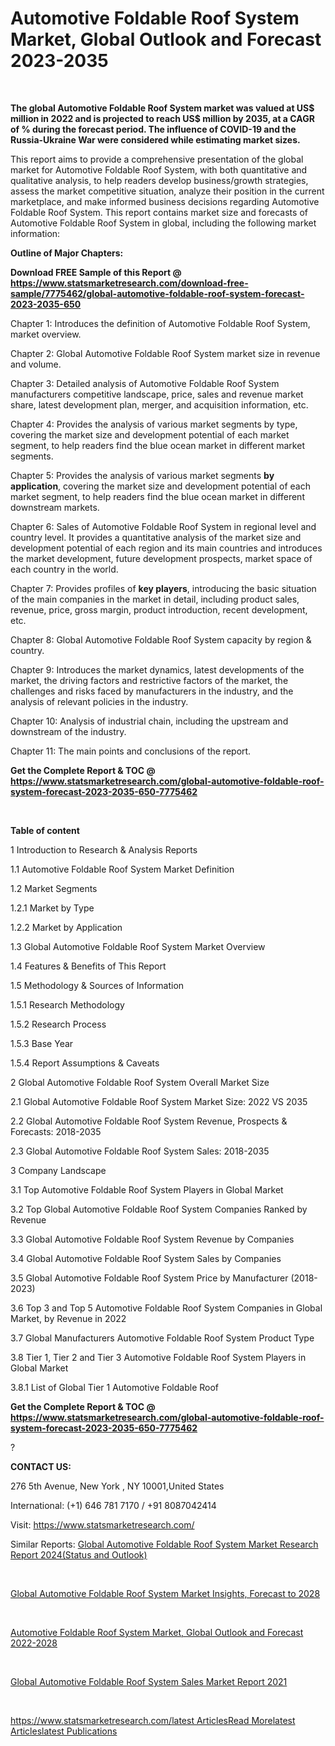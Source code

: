 <h1>Automotive Foldable Roof System Market, Global Outlook and Forecast 2023-2035</h1><br/><p><strong>The global Automotive Foldable Roof System market was valued at US$ million in 2022 and is projected to reach US$ million by 2035, at a <strong>CAGR</strong> of % during the forecast period. The influence of COVID-19 and the Russia-Ukraine War were considered while estimating market sizes.</strong></p>
 
 
 
 <p>This report aims to provide a comprehensive presentation of the global market for Automotive Foldable Roof System, with both quantitative and qualitative analysis, to help readers develop business/growth strategies, assess the market competitive situation, analyze their position in the current marketplace, and make informed business decisions regarding Automotive Foldable Roof System. This report contains market size and forecasts of Automotive Foldable Roof System in global, including the following market information:</p>
 
 
 
 <p><strong>Outline of Major Chapters:</strong></p>
 
 
 
 <p><strong>Download FREE Sample of this Report @ <a href="https://www.statsmarketresearch.com/download-free-sample/7775462/global-automotive-foldable-roof-system-forecast-2023-2035-650">https://www.statsmarketresearch.com/download-free-sample/7775462/global-automotive-foldable-roof-system-forecast-2023-2035-650</a></strong></p>
 
 
 
 <p>Chapter 1: Introduces the definition of Automotive Foldable Roof System, market overview.</p>
 
 
 
 <p>Chapter 2: Global Automotive Foldable Roof System market size in revenue and volume.</p>
 
 
 
 <p>Chapter 3: Detailed analysis of Automotive Foldable Roof System manufacturers competitive landscape, price, sales and revenue market share, latest development plan, merger, and acquisition information, etc.</p>
 
 
 
 <p>Chapter 4: Provides the analysis of various market segments by type, covering the market size and development potential of each market segment, to help readers find the blue ocean market in different market segments.</p>
 
 
 
 <p>Chapter 5: Provides the analysis of various market segments <strong>by application</strong>, covering the market size and development potential of each market segment, to help readers find the blue ocean market in different downstream markets.</p>
 
 
 
 <p>Chapter 6: Sales of Automotive Foldable Roof System in regional level and country level. It provides a quantitative analysis of the market size and development potential of each region and its main countries and introduces the market development, future development prospects, market space of each country in the world.</p>
 
 
 
 <p>Chapter 7: Provides profiles of <strong>key players</strong>, introducing the basic situation of the main companies in the market in detail, including product sales, revenue, price, gross margin, product introduction, recent development, etc.</p>
 
 
 
 <p>Chapter 8: Global Automotive Foldable Roof System capacity by region & country.</p>
 
 
 
 <p>Chapter 9: Introduces the market dynamics, latest developments of the market, the driving factors and restrictive factors of the market, the challenges and risks faced by manufacturers in the industry, and the analysis of relevant policies in the industry.</p>
 
 
 
 <p>Chapter 10: Analysis of industrial chain, including the upstream and downstream of the industry.</p>
 
 
 
 <p>Chapter 11: The main points and conclusions of the report.</p>
 
 
 
 <div><b>Get the Complete Report & TOC @ <a href="https://www.statsmarketresearch.com/global-automotive-foldable-roof-system-forecast-2023-2035-650-7775462">https://www.statsmarketresearch.com/global-automotive-foldable-roof-system-forecast-2023-2035-650-7775462</a></b></div>
 
 
 
 <p><br />
 
 <b>Table of content</b></p>
 
 
 
 <p>1 Introduction to Research & Analysis Reports<br />
 
 1.1 Automotive Foldable Roof System Market Definition<br />
 
 1.2 Market Segments<br />
 
 1.2.1 Market by Type<br />
 
 1.2.2 Market by Application<br />
 
 1.3 Global Automotive Foldable Roof System Market Overview<br />
 
 1.4 Features & Benefits of This Report<br />
 
 1.5 Methodology & Sources of Information<br />
 
 1.5.1 Research Methodology<br />
 
 1.5.2 Research Process<br />
 
 1.5.3 Base Year<br />
 
 1.5.4 Report Assumptions & Caveats<br />
 
 2 Global Automotive Foldable Roof System Overall Market Size<br />
 
 2.1 Global Automotive Foldable Roof System Market Size: 2022 VS 2035<br />
 
 2.2 Global Automotive Foldable Roof System Revenue, Prospects & Forecasts: 2018-2035<br />
 
 2.3 Global Automotive Foldable Roof System Sales: 2018-2035<br />
 
 3 Company Landscape<br />
 
 3.1 Top Automotive Foldable Roof System Players in Global Market<br />
 
 3.2 Top Global Automotive Foldable Roof System Companies Ranked by Revenue<br />
 
 3.3 Global Automotive Foldable Roof System Revenue by Companies<br />
 
 3.4 Global Automotive Foldable Roof System Sales by Companies<br />
 
 3.5 Global Automotive Foldable Roof System Price by Manufacturer (2018-2023)<br />
 
 3.6 Top 3 and Top 5 Automotive Foldable Roof System Companies in Global Market, by Revenue in 2022<br />
 
 3.7 Global Manufacturers Automotive Foldable Roof System Product Type<br />
 
 3.8 Tier 1, Tier 2 and Tier 3 Automotive Foldable Roof System Players in Global Market<br />
 
 3.8.1 List of Global Tier 1 Automotive Foldable Roof</p>
 
 
 
 <div><b>Get the Complete Report & TOC @ <a href="https://www.statsmarketresearch.com/global-automotive-foldable-roof-system-forecast-2023-2035-650-7775462">https://www.statsmarketresearch.com/global-automotive-foldable-roof-system-forecast-2023-2035-650-7775462</a></b></div>
 
 
 
 <p>? </p>
 
 
 
 <p><b>CONTACT US:</b><br />
 
 276 5th Avenue, New York , NY 10001,United States<br />
 
 International: (+1) 646 781 7170 / +91 8087042414<br />
 
 Visit: <a href="https://www.statsmarketresearch.com/">https://www.statsmarketresearch.com/</a><br />
 
 Similar Reports: <a href="https://www.statsmarketresearch.com/global-automotive-foldable-roof-system-forecast-2023-2035-650-7775462">Global Automotive Foldable Roof System Market Research Report 2024(Status and Outlook)</a><br />
 
 <br />
 
 <a href="https://www.statsmarketresearch.com/global-automotive-foldable-roof-system-forecast-2023-2035-650-7775462">Global Automotive Foldable Roof System Market Insights, Forecast to 2028</a><br />
 
 <br />
 
 <a href="https://www.statsmarketresearch.com/global-automotive-foldable-roof-system-forecast-2023-2035-650-7775462">Automotive Foldable Roof System Market, Global Outlook and Forecast 2022-2028</a><br />
 
 <br />
 
 <a href="https://www.statsmarketresearch.com/global-automotive-foldable-roof-system-forecast-2023-2035-650-7775462">Global Automotive Foldable Roof System Sales Market Report 2021</a><br />
 
 <br />
 
 <a href="https://gyeongbokgung.com">https://www.statsmarketresearch.com/</a><a href="https://hallyeomaritime.com">latest Articles</a><a href="https://jingwansa.com">Read More</a><a href="https://nguoiviet.jp/">latest Articles</a><a href="https://www.intelmarketresearch.com/">latest Publications</a></p>